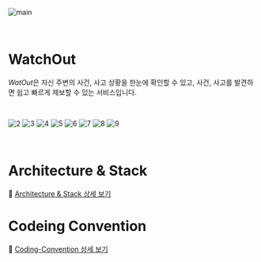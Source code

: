 ![main](https://github.com/user-attachments/assets/7825eaa8-8b98-49cc-bc7c-54b7f7b5cd33)

<br />

# WatchOut
*WatOut*은 자신 주변의 사건, 사고 상황을 한눈에 확인할 수 있고, 사건, 사고를 발견하면 쉽고 빠르게 제보할 수 있는 서비스입니다.

<br />

![2](https://github.com/user-attachments/assets/4e793235-e88f-482d-afeb-0b25570de55b)
![3](https://github.com/user-attachments/assets/f8d0a3fe-9583-4be4-83b6-ea03e0207378)
![4](https://github.com/user-attachments/assets/4705793f-38f6-4138-9904-e7c66ce4c52e)
![5](https://github.com/user-attachments/assets/9389d8d0-f1da-4d05-8db6-1a55d29a4e6a)
![6](https://github.com/user-attachments/assets/adf05caf-45ce-4e68-a360-530a591b5592)
![7](https://github.com/user-attachments/assets/433fff2e-35cb-4eb7-a4fc-19bf51fbe5b4)
![8](https://github.com/user-attachments/assets/396235b6-2dae-4136-b633-1c445046df70)
![9](https://github.com/user-attachments/assets/c72a5da3-06e3-4859-a639-8a82a2bb1a6a)

<br />

# Architecture & Stack
🔧 [Architecture & Stack 상세 보기](https://github.com/dnd-side-project/dnd-12th-3-android/wiki/Architecture,-Stack)

# Codeing Convention
📖 [Coding-Convention 상세 보기](https://github.com/dnd-side-project/dnd-12th-3-android/wiki/Coding-Convention)
